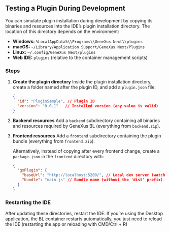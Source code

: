 ## Testing a Plugin During Development

You can simulate plugin installation during development by copying its binaries and resources into the IDE’s plugin installation directory. The location of this directory depends on the environment:

* **Windows:** `%LocalAppData%\\Programs\\GeneXus Next\\plugins`
* **macOS:** `~/Library/Application Support/GeneXus Next/Plugins`
* **Linux:** `~/.config/GeneXus Next/plugins`
* **Web IDE:** `plugins` (relative to the container management scripts)

### Steps

1. **Create the plugin directory**
   Inside the plugin installation directory, create a folder named after the plugin ID, and add a `plugin.json` file:

   ```json
   {
     "id": "PluginSample", // Plugin ID
     "version": "0.0.1"   // Installed version (any value is valid)
   }
   ```

2. **Backend resources**
   Add a `backend` subdirectory containing all binaries and resources required by GeneXus BL (everything from `backend.zip`).

3. **Frontend resources**
   Add a `frontend` subdirectory containing the plugin bundle (everything from `frontend.zip`).

   Alternatively, instead of copying after every frontend change, create a `package.json` in the `frontend` directory with:

   ```json
   {
     "gxPlugin": {
       "baseUrl": "http://localhost:5200/", // Local dev server (watch mode)
       "bundle": "main.js" // Bundle name (without the 'dist' prefix)
     }
   }
   ```

### Restarting the IDE

After updating these directories, restart the IDE. If you’re using the Desktop application, the BL container restarts automatically, you just need to reload the IDE (restarting the app or reloading with CMD/Ctrl + R)
